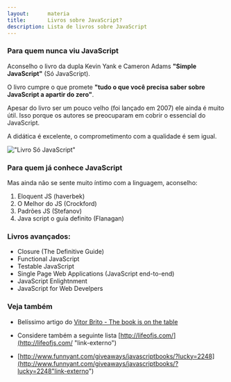 ```yaml
---
layout:      materia
title:       Livros sobre JavaScript?
description: Lista de livros sobre JavaScript
---
```


### Para quem nunca viu JavaScript

Aconselho o livro da dupla Kevin Yank e Cameron Adams __"Simple JavaScript"__ (Só JavaScript).

O livro cumpre o que promete __"tudo o que você precisa saber sobre JavaScript a apartir do zero"__.

Apesar do livro ser um pouco velho (foi lançado em 2007) ele ainda é muito útil. Isso porque os autores se preocuparam
em cobrir o essencial do JavaScript.

A didática é excelente, o comprometimento com a qualidade é sem igual.

!["Livro Só JavaScript"](../livro-simple-js.jpg "Livro Só Javascript")


### Para quem já conhece JavaScript

Mas ainda não se sente muito íntimo com a linguagem, aconselho:

1. Eloquent JS (haverbek)
2. O Melhor do JS (Crockford)
3. Padrões JS (Stefanov)
4. Java script o guia definito (Flanagan)


### Livros avançados:

- Closure (The Definitive Guide)
- Functional JavaScript
- Testable JavaScript
- Single Page Web Applications (JavaScript end-to-end)
- JavaScript Enlightnment
- JavaScript for Web Develpers




### Veja também

- Belíssimo artigo do [Vitor Brito - The book is on the table](http://www.vitorbritto.com.br/blog/the-book-is-on-the-table/ "link-externo")

- Considere também a seguinte lista [http://lifeofjs.com/](http://lifeofjs.com/ "link-externo")

- [http://www.funnyant.com/giveaways/javascriptbooks/?lucky=2248](http://www.funnyant.com/giveaways/javascriptbooks/?lucky=2248"link-externo")
